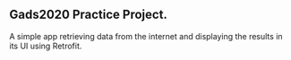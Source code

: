 ## Gads2020 Practice Project. 

A simple app retrieving data from the internet and displaying the results in its UI 
using Retrofit. 
